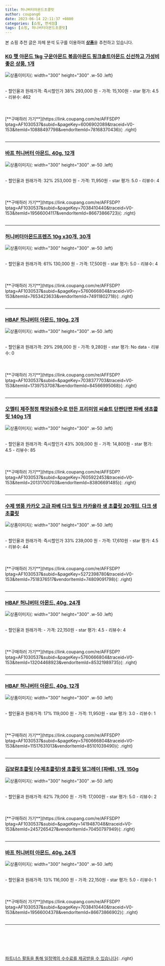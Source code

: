 ```yaml
---
title: 허니버터아몬드초콜릿
author: coupang6
date: 2023-06-14 22:11:37 +0800
categories: [쇼핑, 면세점]
tags: [쇼핑, 허니버터아몬드초콜릿]
---
```


본 쇼핑 추천 글은 자체 분석 도구를 이용하여 [**상품**](https://link.coupang.com/a/bao1ui)을 추천하고 있습니다.

### [KG 햇 아몬드 1kg 구운아몬드 볶음아몬드 핑크솔트아몬드 신선하고 가성비 좋은 상품, 1개](https://link.coupang.com/re/AFFSDP?lptag=AF1030537&subid=&pageKey=6006902089&traceid=V0-153&itemId=10888497798&vendorItemId=78168370436)

![상품이미지](https://thumbnail6.coupangcdn.com/thumbnails/remote/230x230ex/image/vendor_inventory/5cf7/fda25f3254ad5a9c0b53d6dce224bb47f67a7b283f4561e4a1644b3dc3da.jpg){: width="300" height="300" .w-50 .left}


<br>
- 할인율과 원래가격: 즉시할인가 38%  293,000   원
- 가격: 15,100원
- star 평가: 4.5
- 리뷰수: 462
<br>
<br>
<br>
<br>
[**구매하러 가기**](https://link.coupang.com/re/AFFSDP?lptag=AF1030537&subid=&pageKey=6006902089&traceid=V0-153&itemId=10888497798&vendorItemId=78168370436){: .right}
<br>
<br>

---

### [바프 허니버터 아몬드, 40g, 12개](https://link.coupang.com/re/AFFSDP?lptag=AF1030537&subid=&pageKey=7038410440&traceid=V0-153&itemId=19566004117&vendorItemId=86673866723)

![상품이미지](https://thumbnail10.coupangcdn.com/thumbnails/remote/230x230ex/image/retail/images/411901f7-1677-4c79-a05b-865709d0532f5578777190388807322.png){: width="300" height="300" .w-50 .left}


<br>
- 할인율과 원래가격: 32%  253,000   원
- 가격: 11,950원
- star 평가: 5.0
- 리뷰수: 4
<br>
<br>
<br>
<br>
[**구매하러 가기**](https://link.coupang.com/re/AFFSDP?lptag=AF1030537&subid=&pageKey=7038410440&traceid=V0-153&itemId=19566004117&vendorItemId=86673866723){: .right}
<br>
<br>

---

### [허니버터아몬드프렌즈 10g x30개, 30개](https://link.coupang.com/re/AFFSDP?lptag=AF1030537&subid=&pageKey=5760666804&traceid=V0-153&itemId=7653423633&vendorItemId=74911802718)

![상품이미지](https://thumbnail10.coupangcdn.com/thumbnails/remote/230x230ex/image/vendor_inventory/80d6/39db5f484187f17ecbf26338e3e2489147d352c6ae0a37b0de5932747d96.png){: width="300" height="300" .w-50 .left}


<br>
- 할인율과 원래가격: 61%  130,000   원
- 가격: 17,500원
- star 평가: 5.0
- 리뷰수: 4
<br>
<br>
<br>
<br>
[**구매하러 가기**](https://link.coupang.com/re/AFFSDP?lptag=AF1030537&subid=&pageKey=5760666804&traceid=V0-153&itemId=7653423633&vendorItemId=74911802718){: .right}
<br>
<br>

---

### [HBAF 허니버터 아몬드, 190g, 2개](https://link.coupang.com/re/AFFSDP?lptag=AF1030537&subid=&pageKey=7038377703&traceid=V0-153&itemId=17397537087&vendorItemId=84566995068)

![상품이미지](https://thumbnail10.coupangcdn.com/thumbnails/remote/230x230ex/image/retail/images/7791072861788087-ff328f07-6a2a-4c0d-8b7b-bcbacca34dbe.jpg){: width="300" height="300" .w-50 .left}


<br>
- 할인율과 원래가격: 29%  298,000   원
- 가격: 9,280원
- star 평가: No data
- 리뷰수: 0
<br>
<br>
<br>
<br>
[**구매하러 가기**](https://link.coupang.com/re/AFFSDP?lptag=AF1030537&subid=&pageKey=7038377703&traceid=V0-153&itemId=17397537087&vendorItemId=84566995068){: .right}
<br>
<br>

---

### [오멜티 제주청정 해양심층수로 만든 프리미엄 씨솔트 단짠단짠 파베 생초콜릿 140g 1개](https://link.coupang.com/re/AFFSDP?lptag=AF1030537&subid=&pageKey=7605922453&traceid=V0-153&itemId=20131700703&vendorItemId=83806691485)

![상품이미지](https://thumbnail7.coupangcdn.com/thumbnails/remote/230x230ex/image/vendor_inventory/8693/9c43981309872694d5a83f2b5202c24eb91134f1ca32217a86fb0c38d970.jpg){: width="300" height="300" .w-50 .left}


<br>
- 할인율과 원래가격: 즉시할인가 43%  309,000   원
- 가격: 14,800원
- star 평가: 4.5
- 리뷰수: 85
<br>
<br>
<br>
<br>
[**구매하러 가기**](https://link.coupang.com/re/AFFSDP?lptag=AF1030537&subid=&pageKey=7605922453&traceid=V0-153&itemId=20131700703&vendorItemId=83806691485){: .right}
<br>
<br>

---

### [수제 명품 카카오 고급 파베 다크 밀크 카카올라 생 초콜릿 20개입, 다크 생초콜릿](https://link.coupang.com/re/AFFSDP?lptag=AF1030537&subid=&pageKey=5272398780&traceid=V0-153&itemId=7518376517&vendorItemId=74809091798)

![상품이미지](https://thumbnail8.coupangcdn.com/thumbnails/remote/230x230ex/image/vendor_inventory/403f/89f6b40763cfc371d046ce42096acc0e97c3ec21bc90c0e9ee4d5a0eae8f.jpg){: width="300" height="300" .w-50 .left}


<br>
- 할인율과 원래가격: 즉시할인가 33%  239,000   원
- 가격: 17,610원
- star 평가: 4.5
- 리뷰수: 44
<br>
<br>
<br>
<br>
[**구매하러 가기**](https://link.coupang.com/re/AFFSDP?lptag=AF1030537&subid=&pageKey=5272398780&traceid=V0-153&itemId=7518376517&vendorItemId=74809091798){: .right}
<br>
<br>

---

### [HBAF 허니버터 아몬드, 40g, 24개](https://link.coupang.com/re/AFFSDP?lptag=AF1030537&subid=&pageKey=5760666804&traceid=V0-153&itemId=13204468923&vendorItemId=85321989735)

![상품이미지](https://thumbnail8.coupangcdn.com/thumbnails/remote/230x230ex/image/retail/images/cfcb5c98-9819-4c9e-9839-47610de754da8567921135720035956.png){: width="300" height="300" .w-50 .left}


<br>
- 할인율과 원래가격: 
- 가격: 22,150원
- star 평가: 4.5
- 리뷰수: 4
<br>
<br>
<br>
<br>
[**구매하러 가기**](https://link.coupang.com/re/AFFSDP?lptag=AF1030537&subid=&pageKey=5760666804&traceid=V0-153&itemId=13204468923&vendorItemId=85321989735){: .right}
<br>
<br>

---

### [HBAF 허니버터 아몬드, 40g, 12개](https://link.coupang.com/re/AFFSDP?lptag=AF1030537&subid=&pageKey=5760666804&traceid=V0-153&itemId=11517631013&vendorItemId=85101039490)

![상품이미지](https://thumbnail6.coupangcdn.com/thumbnails/remote/230x230ex/image/retail/images/2020428645074180-10b40b55-0f4b-4a54-9f48-f87473a353b2.jpg){: width="300" height="300" .w-50 .left}


<br>
- 할인율과 원래가격: 17%  119,000   원
- 가격: 11,950원
- star 평가: 3.0
- 리뷰수: 1
<br>
<br>
<br>
<br>
[**구매하러 가기**](https://link.coupang.com/re/AFFSDP?lptag=AF1030537&subid=&pageKey=5760666804&traceid=V0-153&itemId=11517631013&vendorItemId=85101039490){: .right}
<br>
<br>

---

### [김보람초콜릿 [수제초콜릿]생 초콜릿 얼그레이 [파베], 1개, 150g](https://link.coupang.com/re/AFFSDP?lptag=AF1030537&subid=&pageKey=1419487048&traceid=V0-153&itemId=2457265427&vendorItemId=70450797949)

![상품이미지](https://thumbnail10.coupangcdn.com/thumbnails/remote/230x230ex/image/vendor_inventory/76e6/a1a928489f9b61e6ecabce253ba06236478ce0bebc10dc2892fb81bec8be.jpg){: width="300" height="300" .w-50 .left}


<br>
- 할인율과 원래가격: 62%  79,000   원
- 가격: 17,000원
- star 평가: 5.0
- 리뷰수: 2
<br>
<br>
<br>
<br>
[**구매하러 가기**](https://link.coupang.com/re/AFFSDP?lptag=AF1030537&subid=&pageKey=1419487048&traceid=V0-153&itemId=2457265427&vendorItemId=70450797949){: .right}
<br>
<br>

---

### [바프 허니버터 아몬드, 40g, 24개](https://link.coupang.com/re/AFFSDP?lptag=AF1030537&subid=&pageKey=7038410440&traceid=V0-153&itemId=19566004378&vendorItemId=86673866902)

![상품이미지](https://thumbnail9.coupangcdn.com/thumbnails/remote/230x230ex/image/retail/images/8fa3e6a2-dd27-4a6c-99d1-fe504fb19e7f6426624374230136276.png){: width="300" height="300" .w-50 .left}


<br>
- 할인율과 원래가격: 13%  116,000   원
- 가격: 22,150원
- star 평가: 5.0
- 리뷰수: 1
<br>
<br>
<br>
<br>
[**구매하러 가기**](https://link.coupang.com/re/AFFSDP?lptag=AF1030537&subid=&pageKey=7038410440&traceid=V0-153&itemId=19566004378&vendorItemId=86673866902){: .right}
<br>
<br>

---
<br><br><br><br><br> [파트너스 활동을 통해 일정액의 수수료를 제공받을 수 있습니다](https://link.coupang.com/a/bao1ui){: .right}
